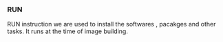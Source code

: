 ### RUN

RUN instruction we are used to install the softwares , pacakges and other tasks. It runs at the time of image building.
